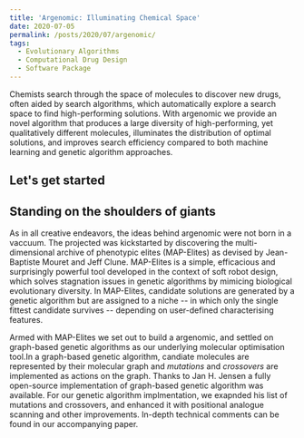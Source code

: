 ```yaml
---
title: 'Argenomic: Illuminating Chemical Space'
date: 2020-07-05
permalink: /posts/2020/07/argenomic/
tags:
  - Evolutionary Algorithms
  - Computational Drug Design
  - Software Package
---
```


Chemists search through the space of molecules to discover new drugs, often aided by search algorithms, which automatically explore a search space to
find high-performing solutions. With argenomic we provide an novel algorithm that produces a large diversity of high-performing, yet qualitatively different molecules, illuminates the distribution of optimal solutions, and improves search efficiency compared to both machine learning and genetic algorithm approaches.

Let's get started
------


Standing on the shoulders of giants
------
As in all creative endeavors, the ideas behind argenomic were not born in a vaccuum. The projected was kickstarted by discovering the multi-dimensional archive of phenotypic elites (MAP-Elites) as devised by Jean-Baptiste Mouret and Jeff Clune. MAP-Elites is a simple, efficacious and surprisingly powerful tool developed in the context of soft robot design, which solves stagnation issues in genetic algorithms by mimicing biological evolutionary diversity. In MAP-Elites, candidate solutions are generated by a genetic algorithm but are assigned to a niche -- in which only the single fittest candidate survives -- depending on user-defined characterising features. 

Armed with MAP-Elites we set out to build a argenomic, and settled on graph-based genetic algorithms as our underlying molecular optimisation tool.In a graph-based genetic algorithm, candiate molecules are represented by their molecular graph and *mutations* and *crossovers* are implemented as actions on the graph. Thanks to Jan H. Jensen a fully open-source implementation of graph-based genetic algorithm was available. For our genetic algorithm implmentation, we exapnded his list of mutations and crossovers, and enhanced it with positional analogue scanning and other improvements. In-depth technical comments can be found in our accompanying paper.

